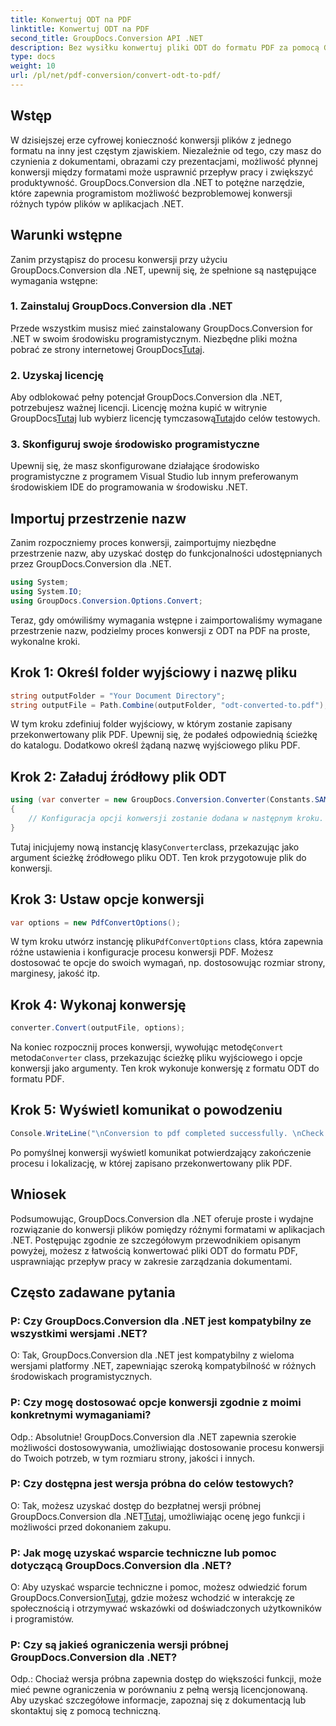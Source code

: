 ```yaml
---
title: Konwertuj ODT na PDF
linktitle: Konwertuj ODT na PDF
second_title: GroupDocs.Conversion API .NET
description: Bez wysiłku konwertuj pliki ODT do formatu PDF za pomocą GroupDocs.Conversion dla .NET. Z łatwością usprawnij przepływ pracy w zakresie zarządzania dokumentami.
type: docs
weight: 10
url: /pl/net/pdf-conversion/convert-odt-to-pdf/
---
```

## Wstęp
W dzisiejszej erze cyfrowej konieczność konwersji plików z jednego formatu na inny jest częstym zjawiskiem. Niezależnie od tego, czy masz do czynienia z dokumentami, obrazami czy prezentacjami, możliwość płynnej konwersji między formatami może usprawnić przepływ pracy i zwiększyć produktywność. GroupDocs.Conversion dla .NET to potężne narzędzie, które zapewnia programistom możliwość bezproblemowej konwersji różnych typów plików w aplikacjach .NET.
## Warunki wstępne
Zanim przystąpisz do procesu konwersji przy użyciu GroupDocs.Conversion dla .NET, upewnij się, że spełnione są następujące wymagania wstępne:
### 1. Zainstaluj GroupDocs.Conversion dla .NET
Przede wszystkim musisz mieć zainstalowany GroupDocs.Conversion for .NET w swoim środowisku programistycznym. Niezbędne pliki można pobrać ze strony internetowej GroupDocs[Tutaj](https://releases.groupdocs.com/conversion/net/).
### 2. Uzyskaj licencję
 Aby odblokować pełny potencjał GroupDocs.Conversion dla .NET, potrzebujesz ważnej licencji. Licencję można kupić w witrynie GroupDocs[Tutaj](https://purchase.groupdocs.com/buy) lub wybierz licencję tymczasową[Tutaj](https://purchase.groupdocs.com/temporary-license/)do celów testowych.
### 3. Skonfiguruj swoje środowisko programistyczne
Upewnij się, że masz skonfigurowane działające środowisko programistyczne z programem Visual Studio lub innym preferowanym środowiskiem IDE do programowania w środowisku .NET.

## Importuj przestrzenie nazw
Zanim rozpoczniemy proces konwersji, zaimportujmy niezbędne przestrzenie nazw, aby uzyskać dostęp do funkcjonalności udostępnianych przez GroupDocs.Conversion dla .NET.
```csharp
using System;
using System.IO;
using GroupDocs.Conversion.Options.Convert;
```

Teraz, gdy omówiliśmy wymagania wstępne i zaimportowaliśmy wymagane przestrzenie nazw, podzielmy proces konwersji z ODT na PDF na proste, wykonalne kroki.
## Krok 1: Określ folder wyjściowy i nazwę pliku
```csharp
string outputFolder = "Your Document Directory";
string outputFile = Path.Combine(outputFolder, "odt-converted-to.pdf");
```
W tym kroku zdefiniuj folder wyjściowy, w którym zostanie zapisany przekonwertowany plik PDF. Upewnij się, że podałeś odpowiednią ścieżkę do katalogu. Dodatkowo określ żądaną nazwę wyjściowego pliku PDF.
## Krok 2: Załaduj źródłowy plik ODT
```csharp
using (var converter = new GroupDocs.Conversion.Converter(Constants.SAMPLE_ODT))
{
    // Konfiguracja opcji konwersji zostanie dodana w następnym kroku.
}
```
 Tutaj inicjujemy nową instancję klasy`Converter`class, przekazując jako argument ścieżkę źródłowego pliku ODT. Ten krok przygotowuje plik do konwersji.
## Krok 3: Ustaw opcje konwersji
```csharp
var options = new PdfConvertOptions();
```
 W tym kroku utwórz instancję pliku`PdfConvertOptions` class, która zapewnia różne ustawienia i konfiguracje procesu konwersji PDF. Możesz dostosować te opcje do swoich wymagań, np. dostosowując rozmiar strony, marginesy, jakość itp.
## Krok 4: Wykonaj konwersję
```csharp
converter.Convert(outputFile, options);
```
 Na koniec rozpocznij proces konwersji, wywołując metodę`Convert` metoda`Converter` class, przekazując ścieżkę pliku wyjściowego i opcje konwersji jako argumenty. Ten krok wykonuje konwersję z formatu ODT do formatu PDF.
## Krok 5: Wyświetl komunikat o powodzeniu
```csharp
Console.WriteLine("\nConversion to pdf completed successfully. \nCheck output in {0}", outputFolder);
```
Po pomyślnej konwersji wyświetl komunikat potwierdzający zakończenie procesu i lokalizację, w której zapisano przekonwertowany plik PDF.

## Wniosek
Podsumowując, GroupDocs.Conversion dla .NET oferuje proste i wydajne rozwiązanie do konwersji plików pomiędzy różnymi formatami w aplikacjach .NET. Postępując zgodnie ze szczegółowym przewodnikiem opisanym powyżej, możesz z łatwością konwertować pliki ODT do formatu PDF, usprawniając przepływ pracy w zakresie zarządzania dokumentami.
## Często zadawane pytania
### P: Czy GroupDocs.Conversion dla .NET jest kompatybilny ze wszystkimi wersjami .NET?
O: Tak, GroupDocs.Conversion dla .NET jest kompatybilny z wieloma wersjami platformy .NET, zapewniając szeroką kompatybilność w różnych środowiskach programistycznych.
### P: Czy mogę dostosować opcje konwersji zgodnie z moimi konkretnymi wymaganiami?
Odp.: Absolutnie! GroupDocs.Conversion dla .NET zapewnia szerokie możliwości dostosowywania, umożliwiając dostosowanie procesu konwersji do Twoich potrzeb, w tym rozmiaru strony, jakości i innych.
### P: Czy dostępna jest wersja próbna do celów testowych?
 O: Tak, możesz uzyskać dostęp do bezpłatnej wersji próbnej GroupDocs.Conversion dla .NET[Tutaj](https://releases.groupdocs.com/), umożliwiając ocenę jego funkcji i możliwości przed dokonaniem zakupu.
### P: Jak mogę uzyskać wsparcie techniczne lub pomoc dotyczącą GroupDocs.Conversion dla .NET?
 O: Aby uzyskać wsparcie techniczne i pomoc, możesz odwiedzić forum GroupDocs.Conversion[Tutaj](https://forum.groupdocs.com/c/conversion/11), gdzie możesz wchodzić w interakcję ze społecznością i otrzymywać wskazówki od doświadczonych użytkowników i programistów.
### P: Czy są jakieś ograniczenia wersji próbnej GroupDocs.Conversion dla .NET?
Odp.: Chociaż wersja próbna zapewnia dostęp do większości funkcji, może mieć pewne ograniczenia w porównaniu z pełną wersją licencjonowaną. Aby uzyskać szczegółowe informacje, zapoznaj się z dokumentacją lub skontaktuj się z pomocą techniczną.
